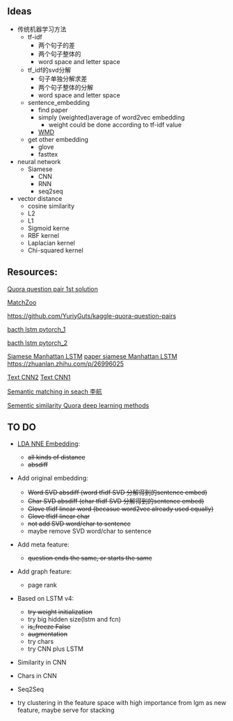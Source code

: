 ## Ideas
* 传统机器学习方法
    - tf-idf 
        - 两个句子的差
        - 两个句子整体的
        - word space and letter space
    - tf_idf的svd分解
        - 句子单独分解求差
        - 两个句子整体的分解
        - word space and letter space
    - sentence_embedding
        - find paper
        - simply (weighted)average of word2vec embedding
            - weight could be done according to tf-idf value 
        - [WMD](https://towardsdatascience.com/sentence-embedding-3053db22ea77)
    - get other embedding 
        - glove
        - fasttex
* neural network
    - Siamese
        - CNN
        - RNN
        - seq2seq 
* vector distance
    - cosine similarity
    - L2
    - L1 
    - Sigmoid kerne
    - RBF kernel
    - Laplacian kernel
    - Chi-squared kernel
## Resources:
[Quora question pair 1st solution](https://www.kaggle.com/c/quora-question-pairs/discussion/34355)

[MatchZoo](https://github.com/faneshion/MatchZoo)

    
https://github.com/YuriyGuts/kaggle-quora-question-pairs

[bacth lstm pytorch_1](https://gist.github.com/Tushar-N/dfca335e370a2bc3bc79876e6270099e)

[bacth lstm pytorch_2](https://github.com/ngarneau/understanding-pytorch-batching-lstm/blob/master/Understanding%20Pytorch%20Batching.ipynb)


[Siamese Manhattan LSTM](https://medium.com/mlreview/implementing-malstm-on-kaggles-quora-question-pairs-competition-8b31b0b16a07)
[paper siamese Manhattan LSTM](http://www.mit.edu/~jonasm/info/MuellerThyagarajan_AAAI16.pdf)
https://zhuanlan.zhihu.com/p/26996025


[Text CNN2](http://citeseerx.ist.psu.edu/viewdoc/download?doi=10.1.1.723.6492&rep=rep1&type=pdf)
[Text CNN1](http://www.joshuakim.io/understanding-how-convolutional-neural-network-cnn-perform-text-classification-with-word-embeddings/)

[Semantic matching in seach 李航](http://www.hangli-hl.com/uploads/3/1/6/8/3168008/ml_for_match-step2.pdf)

[Sementic similarity Quora deep learning methods](https://engineering.quora.com/Semantic-Question-Matching-with-Deep-Learning)
## TO DO
* [LDA NNE Embedding](http://scikit-learn.org/stable/auto_examples/applications/plot_topics_extraction_with_nmf_lda.html#sphx-glr-auto-examples-applications-plot-topics-extraction-with-nmf-lda-py): 
    - ~~all kinds of distance~~
    - ~~absdiff~~
* Add original embedding:
    - ~~Word SVD absdiff (word tfidf SVD 分解得到的sentence embed)~~
    - ~~Char SVD absdiff (char tfidf SVD 分解得到的sentence embed)~~
    - ~~Glove tfidf linear word (becasue word2vec already used equally)~~
    - ~~Glove tfidf linear char~~
    - ~~not add SVD word/char to sentence~~
    - maybe remove SVD word/char to sentence 
* Add meta feature:
    - ~~question ends the same, or starts the same~~
    
* Add graph feature:
    - page rank

* Based on LSTM v4:
    - ~~try weight initialization~~
    - try big hidden size(lstm and fcn)
    - ~~is_freeze False~~
    - ~~augmentation~~
    - try chars
    - try CNN plus LSTM

* Similarity in CNN
* Chars in CNN
* Seq2Seq
* try clustering in the feature space with high importance from lgm as new feature, maybe serve for stacking
 